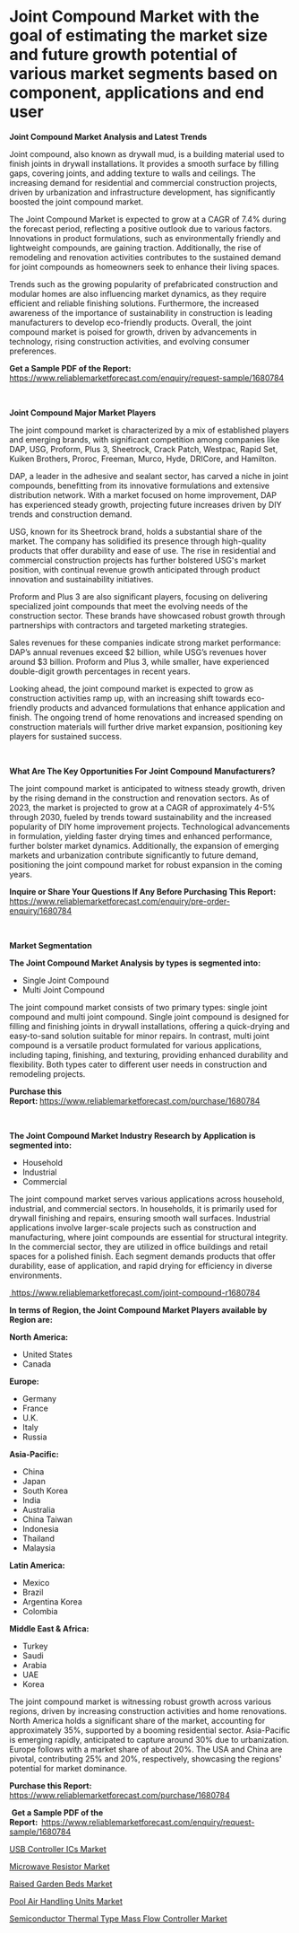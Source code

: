 <p><h1>Joint Compound Market with the goal of estimating the market size and future growth potential of various market segments based on component, applications and end user</h1></p><p><strong>Joint Compound Market Analysis and Latest Trends</strong></p>
<p><p>Joint compound, also known as drywall mud, is a building material used to finish joints in drywall installations. It provides a smooth surface by filling gaps, covering joints, and adding texture to walls and ceilings. The increasing demand for residential and commercial construction projects, driven by urbanization and infrastructure development, has significantly boosted the joint compound market.</p><p>The Joint Compound Market is expected to grow at a CAGR of 7.4% during the forecast period, reflecting a positive outlook due to various factors. Innovations in product formulations, such as environmentally friendly and lightweight compounds, are gaining traction. Additionally, the rise of remodeling and renovation activities contributes to the sustained demand for joint compounds as homeowners seek to enhance their living spaces.</p><p>Trends such as the growing popularity of prefabricated construction and modular homes are also influencing market dynamics, as they require efficient and reliable finishing solutions. Furthermore, the increased awareness of the importance of sustainability in construction is leading manufacturers to develop eco-friendly products. Overall, the joint compound market is poised for growth, driven by advancements in technology, rising construction activities, and evolving consumer preferences.</p></p>
<p><strong>Get a Sample PDF of the Report:&nbsp;</strong> <a href="https://www.reliablemarketforecast.com/enquiry/request-sample/1680784?utm_campaign=1144&utm_medium=2&utm_source=Github&utm_content=ia&utm_term=04102024&utm_id=joint-compound">https://www.reliablemarketforecast.com/enquiry/request-sample/1680784</a></p>
<p>&nbsp;</p>
<p><strong>Joint Compound Major Market Players</strong></p>
<p><p>The joint compound market is characterized by a mix of established players and emerging brands, with significant competition among companies like DAP, USG, Proform, Plus 3, Sheetrock, Crack Patch, Westpac, Rapid Set, Kuiken Brothers, Proroc, Freeman, Murco, Hyde, DRICore, and Hamilton. </p><p>DAP, a leader in the adhesive and sealant sector, has carved a niche in joint compounds, benefitting from its innovative formulations and extensive distribution network. With a market focused on home improvement, DAP has experienced steady growth, projecting future increases driven by DIY trends and construction demand.</p><p>USG, known for its Sheetrock brand, holds a substantial share of the market. The company has solidified its presence through high-quality products that offer durability and ease of use. The rise in residential and commercial construction projects has further bolstered USG's market position, with continual revenue growth anticipated through product innovation and sustainability initiatives.</p><p>Proform and Plus 3 are also significant players, focusing on delivering specialized joint compounds that meet the evolving needs of the construction sector. These brands have showcased robust growth through partnerships with contractors and targeted marketing strategies.</p><p>Sales revenues for these companies indicate strong market performance: DAP’s annual revenues exceed $2 billion, while USG’s revenues hover around $3 billion. Proform and Plus 3, while smaller, have experienced double-digit growth percentages in recent years.</p><p>Looking ahead, the joint compound market is expected to grow as construction activities ramp up, with an increasing shift towards eco-friendly products and advanced formulations that enhance application and finish. The ongoing trend of home renovations and increased spending on construction materials will further drive market expansion, positioning key players for sustained success.</p></p>
<p>&nbsp;</p>
<p><strong>What Are The Key Opportunities For Joint Compound Manufacturers?</strong></p>
<p><p>The joint compound market is anticipated to witness steady growth, driven by the rising demand in the construction and renovation sectors. As of 2023, the market is projected to grow at a CAGR of approximately 4-5% through 2030, fueled by trends toward sustainability and the increased popularity of DIY home improvement projects. Technological advancements in formulation, yielding faster drying times and enhanced performance, further bolster market dynamics. Additionally, the expansion of emerging markets and urbanization contribute significantly to future demand, positioning the joint compound market for robust expansion in the coming years.</p></p>
<p><strong>Inquire or Share Your Questions If Any Before Purchasing This Report:</strong> <a href="https://www.reliablemarketforecast.com/enquiry/pre-order-enquiry/1680784?utm_campaign=1144&utm_medium=2&utm_source=Github&utm_content=ia&utm_term=04102024&utm_id=joint-compound">https://www.reliablemarketforecast.com/enquiry/pre-order-enquiry/1680784</a></p>
<p>&nbsp;</p>
<p><strong>Market Segmentation</strong></p>
<p><strong>The Joint Compound Market Analysis by types is segmented into:</strong></p>
<p><ul><li>Single Joint Compound</li><li>Multi Joint Compound</li></ul></p>
<p><p>The joint compound market consists of two primary types: single joint compound and multi joint compound. Single joint compound is designed for filling and finishing joints in drywall installations, offering a quick-drying and easy-to-sand solution suitable for minor repairs. In contrast, multi joint compound is a versatile product formulated for various applications, including taping, finishing, and texturing, providing enhanced durability and flexibility. Both types cater to different user needs in construction and remodeling projects.</p></p>
<p><strong>Purchase this Report:&nbsp;</strong><a href="https://www.reliablemarketforecast.com/purchase/1680784?utm_campaign=1144&utm_medium=2&utm_source=Github&utm_content=ia&utm_term=04102024&utm_id=joint-compound">https://www.reliablemarketforecast.com/purchase/1680784</a></p>
<p>&nbsp;</p>
<p><strong>The Joint Compound Market Industry Research by Application is segmented into:</strong></p>
<p><ul><li>Household</li><li>Industrial</li><li>Commercial</li></ul></p>
<p><p>The joint compound market serves various applications across household, industrial, and commercial sectors. In households, it is primarily used for drywall finishing and repairs, ensuring smooth wall surfaces. Industrial applications involve larger-scale projects such as construction and manufacturing, where joint compounds are essential for structural integrity. In the commercial sector, they are utilized in office buildings and retail spaces for a polished finish. Each segment demands products that offer durability, ease of application, and rapid drying for efficiency in diverse environments.</p></p>
<p><a href="https://www.reliablemarketforecast.com/joint-compound-r1680784?utm_campaign=1144&utm_medium=2&utm_source=Github&utm_content=ia&utm_term=04102024&utm_id=joint-compound">&nbsp;https://www.reliablemarketforecast.com/joint-compound-r1680784</a></p>
<p><strong>In terms of Region, the Joint Compound Market Players available by Region are:</strong></p>
<p>
    <p> <strong> North America: </strong>
        <ul>
            <li>United States</li>
            <li>Canada</li>
        </ul>
        </p> 
    <p> <strong> Europe: </strong>
        <ul>
            <li>Germany</li>
            <li>France</li>
            <li>U.K.</li>
            <li>Italy</li>
            <li>Russia</li>
        </ul>
        </p> 
    <p> <strong> Asia-Pacific: </strong>
        <ul>
            <li>China</li>
            <li>Japan</li>
            <li>South Korea</li>
            <li>India</li>
            <li>Australia</li>
            <li>China Taiwan</li>
            <li>Indonesia</li>
            <li>Thailand</li>
            <li>Malaysia</li>
        </ul>
        </p> 
    <p> <strong> Latin America: </strong>
        <ul>
            <li>Mexico</li>
            <li>Brazil</li>
            <li>Argentina Korea</li>
            <li>Colombia</li>
        </ul>
        </p> 
    <p> <strong> Middle East & Africa: </strong>
        <ul>
            <li>Turkey</li>
            <li>Saudi</li>
            <li>Arabia</li>
            <li>UAE</li>
            <li>Korea</li>
        </ul>
    </p>
    </p>
<p><p>The joint compound market is witnessing robust growth across various regions, driven by increasing construction activities and home renovations. North America holds a significant share of the market, accounting for approximately 35%, supported by a booming residential sector. Asia-Pacific is emerging rapidly, anticipated to capture around 30% due to urbanization. Europe follows with a market share of about 20%. The USA and China are pivotal, contributing 25% and 20%, respectively, showcasing the regions' potential for market dominance.</p></p>
<p><strong>Purchase this Report: </strong><a href="https://www.reliablemarketforecast.com/purchase/1680784?utm_campaign=1144&utm_medium=2&utm_source=Github&utm_content=ia&utm_term=04102024&utm_id=joint-compound">https://www.reliablemarketforecast.com/purchase/1680784</a></p>
<p>&nbsp;<strong>Get a Sample PDF of the Report:&nbsp;&nbsp;</strong><a href="https://www.reliablemarketforecast.com/enquiry/request-sample/1680784?utm_campaign=1144&utm_medium=2&utm_source=Github&utm_content=ia&utm_term=04102024&utm_id=joint-compound">https://www.reliablemarketforecast.com/enquiry/request-sample/1680784</a></p>
<p><strong></strong></p>
<p><p><a href="https://issuu.com/reportprime-2/docs/usb-controller-ics-market-size-2030_7f71069e9945e8?utm_campaign=1144&utm_medium=2&utm_source=Github&utm_content=ia&utm_term=04102024&utm_id=joint-compound">USB Controller ICs Market</a></p><p><a href="https://www.linkedin.com/pulse/global-microwave-resistor-market-exploring-share-trends-future-9j4ce?utm_campaign=1144&utm_medium=2&utm_source=Github&utm_content=ia&utm_term=04102024&utm_id=joint-compound">Microwave Resistor Market</a></p><p><a href="https://www.linkedin.com/pulse/raised-garden-beds-industry-sector-market-dynamics-future-zhtze?utm_campaign=1144&utm_medium=2&utm_source=Github&utm_content=ia&utm_term=04102024&utm_id=joint-compound">Raised Garden Beds Market</a></p><p><a href="https://github.com/AdeaOsmani695/Market-Research-Report-List-1/blob/main/pool-air-handling-units-market.md?utm_campaign=1144&utm_medium=2&utm_source=Github&utm_content=ia&utm_term=04102024&utm_id=joint-compound">Pool Air Handling Units Market</a></p><p><a href="https://issuu.com/reportprime-2/docs/semiconductor-thermal-type-mass-flo_1fbe3cf5a13bf1?utm_campaign=1144&utm_medium=2&utm_source=Github&utm_content=ia&utm_term=04102024&utm_id=joint-compound">Semiconductor Thermal Type Mass Flow Controller Market</a></p></p>